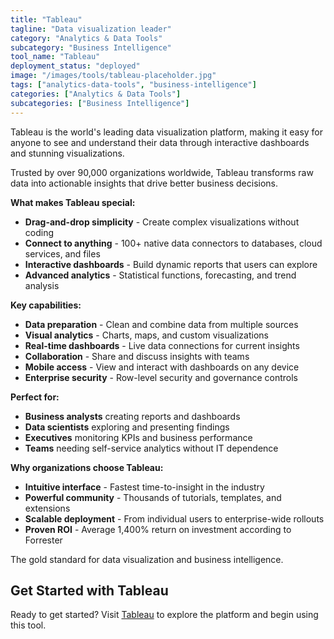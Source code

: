 ```yaml
---
title: "Tableau"
tagline: "Data visualization leader"
category: "Analytics & Data Tools"
subcategory: "Business Intelligence"
tool_name: "Tableau"
deployment_status: "deployed"
image: "/images/tools/tableau-placeholder.jpg"
tags: ["analytics-data-tools", "business-intelligence"]
categories: ["Analytics & Data Tools"]
subcategories: ["Business Intelligence"]
---
```

Tableau is the world's leading data visualization platform, making it easy for anyone to see and understand their data through interactive dashboards and stunning visualizations.

Trusted by over 90,000 organizations worldwide, Tableau transforms raw data into actionable insights that drive better business decisions.

**What makes Tableau special:**
- **Drag-and-drop simplicity** - Create complex visualizations without coding
- **Connect to anything** - 100+ native data connectors to databases, cloud services, and files
- **Interactive dashboards** - Build dynamic reports that users can explore
- **Advanced analytics** - Statistical functions, forecasting, and trend analysis

**Key capabilities:**
- **Data preparation** - Clean and combine data from multiple sources
- **Visual analytics** - Charts, maps, and custom visualizations
- **Real-time dashboards** - Live data connections for current insights
- **Collaboration** - Share and discuss insights with teams
- **Mobile access** - View and interact with dashboards on any device
- **Enterprise security** - Row-level security and governance controls

**Perfect for:**
- **Business analysts** creating reports and dashboards
- **Data scientists** exploring and presenting findings
- **Executives** monitoring KPIs and business performance
- **Teams** needing self-service analytics without IT dependence

**Why organizations choose Tableau:**
- **Intuitive interface** - Fastest time-to-insight in the industry
- **Powerful community** - Thousands of tutorials, templates, and extensions
- **Scalable deployment** - From individual users to enterprise-wide rollouts
- **Proven ROI** - Average 1,400% return on investment according to Forrester

The gold standard for data visualization and business intelligence.

## Get Started with Tableau

Ready to get started? Visit [Tableau](https://www.tableau.com) to explore the platform and begin using this tool.